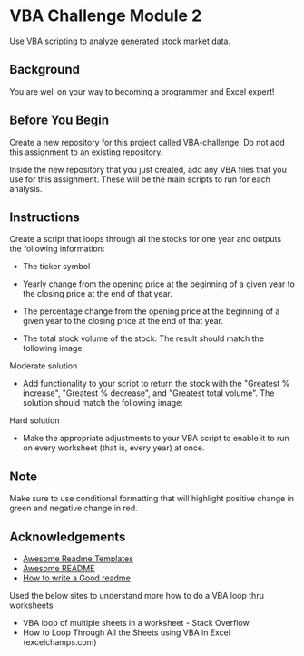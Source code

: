 
# VBA Challenge Module 2
Use VBA scripting to analyze generated stock market data.



## Background
You are well on your way to becoming a programmer and Excel expert! 
##  Before You Begin
Create a new repository for this project called VBA-challenge. Do not add this assignment to an existing repository.

Inside the new repository that you just created, add any VBA files that you use for this assignment. These will be the main scripts to run for each analysis.
## Instructions
Create a script that loops through all the stocks for one year and outputs the following information:

- The ticker symbol

- Yearly change from the opening price at the beginning of a given year to the closing price at the end of that year.

- The percentage change from the opening price at the beginning of a given year to the closing price at the end of that year.

- The total stock volume of the stock. The result should match the following image:

Moderate solution

- Add functionality to your script to return the stock with the "Greatest % increase", "Greatest % decrease", and "Greatest total volume". The solution should match the following image:

Hard solution

- Make the appropriate adjustments to your VBA script to enable it to run on every worksheet (that is, every year) at once.
## Note
Make sure to use conditional formatting that will highlight positive change in green and negative change in red.
## Acknowledgements

 - [Awesome Readme Templates](https://awesomeopensource.com/project/elangosundar/awesome-README-templates)
 - [Awesome README](https://github.com/matiassingers/awesome-readme)
 - [How to write a Good readme](https://bulldogjob.com/news/449-how-to-write-a-good-readme-for-your-github-project)
 
Used the below sites to understand more how to do a VBA loop thru worksheets
- VBA loop of multiple sheets in a worksheet - Stack Overflow
- How to Loop Through All the Sheets using VBA in Excel (excelchamps.com)

